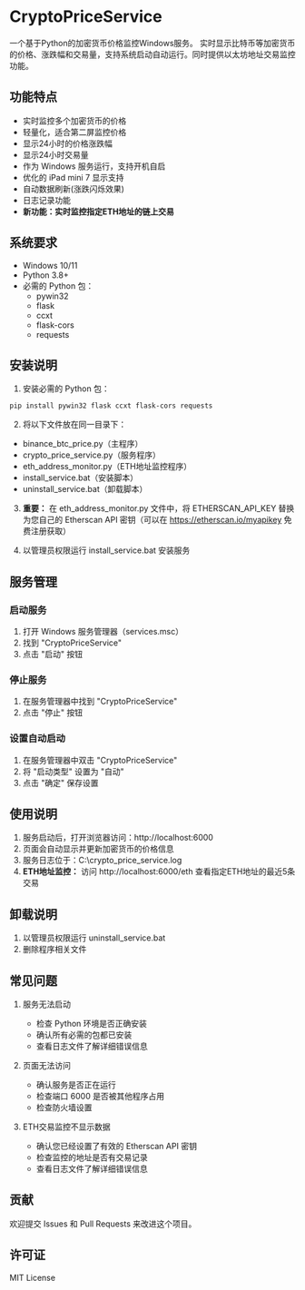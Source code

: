 # CryptoPriceService

一个基于Python的加密货币价格监控Windows服务。
实时显示比特币等加密货币的价格、涨跌幅和交易量，支持系统启动自动运行。同时提供以太坊地址交易监控功能。

## 功能特点

- 实时监控多个加密货币的价格
- 轻量化，适合第二屏监控价格
- 显示24小时的价格涨跌幅
- 显示24小时交易量
- 作为 Windows 服务运行，支持开机自启
- 优化的 iPad mini 7 显示支持
- 自动数据刷新(涨跌闪烁效果)
- 日志记录功能
- **新功能：实时监控指定ETH地址的链上交易**

## 系统要求

- Windows 10/11
- Python 3.8+
- 必需的 Python 包：
  - pywin32
  - flask
  - ccxt
  - flask-cors
  - requests

## 安装说明

1. 安装必需的 Python 包：
```bash
pip install pywin32 flask ccxt flask-cors requests
```

2. 将以下文件放在同一目录下：
- binance_btc_price.py（主程序）
- crypto_price_service.py（服务程序）
- eth_address_monitor.py（ETH地址监控程序）
- install_service.bat（安装脚本）
- uninstall_service.bat（卸载脚本）

3. **重要：** 在 eth_address_monitor.py 文件中，将 ETHERSCAN_API_KEY 替换为您自己的 Etherscan API 密钥（可以在 https://etherscan.io/myapikey 免费注册获取）

4. 以管理员权限运行 install_service.bat 安装服务

## 服务管理

### 启动服务
1. 打开 Windows 服务管理器（services.msc）
2. 找到 "CryptoPriceService"
3. 点击 "启动" 按钮

### 停止服务
1. 在服务管理器中找到 "CryptoPriceService"
2. 点击 "停止" 按钮

### 设置自动启动
1. 在服务管理器中双击 "CryptoPriceService"
2. 将 "启动类型" 设置为 "自动"
3. 点击 "确定" 保存设置

## 使用说明

1. 服务启动后，打开浏览器访问：http://localhost:6000
2. 页面会自动显示并更新加密货币的价格信息
3. 服务日志位于：C:\crypto_price_service.log
4. **ETH地址监控：** 访问 http://localhost:6000/eth 查看指定ETH地址的最近5条交易

## 卸载说明

1. 以管理员权限运行 uninstall_service.bat
2. 删除程序相关文件

## 常见问题

1. 服务无法启动
   - 检查 Python 环境是否正确安装
   - 确认所有必需的包都已安装
   - 查看日志文件了解详细错误信息

2. 页面无法访问
   - 确认服务是否正在运行
   - 检查端口 6000 是否被其他程序占用
   - 检查防火墙设置

3. ETH交易监控不显示数据
   - 确认您已经设置了有效的 Etherscan API 密钥
   - 检查监控的地址是否有交易记录
   - 查看日志文件了解详细错误信息

## 贡献

欢迎提交 Issues 和 Pull Requests 来改进这个项目。

## 许可证

MIT License